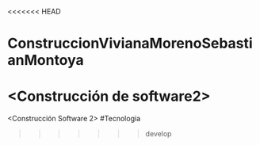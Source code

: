 <<<<<<< HEAD
# ConstruccionVivianaMorenoSebastianMontoya
&lt;Construcción de software2>
=======
<Construcción Software 2> <Viviana Moreno Sierra> #Tecnologia <Apache NetBeans>
>>>>>>> develop
